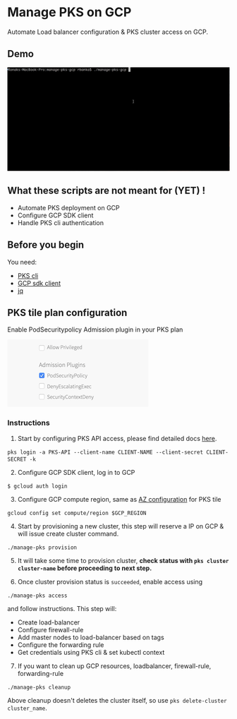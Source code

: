 # Manage PKS on GCP

Automate Load balancer configuration & PKS cluster access on GCP.

## Demo
![](../images/manage-pks-gcp.gif)

## What these scripts are not meant for (YET) !
* Automate PKS deployment on GCP
* Configure GCP SDK client
* Handle PKS cli authentication

## Before you begin
You need:

* [PKS cli](https://docs.pivotal.io/runtimes/pks/1-3/installing-pks-cli.html)
* [GCP sdk client](https://cloud.google.com/sdk/downloads)
* [jq](https://stedolan.github.io/jq/download/)

## PKS tile plan configuration
Enable PodSecuritypolicy Admission plugin in your PKS plan

![](../images/pks-enable-psp.png)

### Instructions

1. Start by configuring PKS API access, please find detailed docs [here](https://docs.pivotal.io/runtimes/pks/1-3/configure-api.html).
  ```
  pks login -a PKS-API --client-name CLIENT-NAME --client-secret CLIENT-SECRET -k
  ```

2. Configure GCP SDK client, log in to GCP

  ```
  $ gcloud auth login
  ```
3. Configure GCP compute region, same as [AZ configuration](https://docs.pivotal.io/runtimes/pks/1-3/gcp-om-config.html#az) for PKS tile
  ```
  gcloud config set compute/region $GCP_REGION
  ```

4. Start by provisioning a new cluster, this step will reserve a IP on GCP & will issue create cluster command.
  ```
  ./manage-pks provision
  ```

5. It will take some time to provision cluster, **check status with `pks cluster cluster-name` before proceeding to next step.**

6. Once cluster provision status is `succeeded`, enable access using
  ```
  ./manage-pks access
  ```
  and follow instructions. This step will:
  * Create load-balancer
  * Configure firewall-rule
  * Add master nodes to load-balancer based on tags
  * Configure the forwarding rule
  * Get credentials using PKS cli & set kubectl context

7. If you want to clean up GCP resources, loadbalancer, firewall-rule, forwarding-rule
  ```
  ./manage-pks cleanup
  ```
  Above cleanup doesn't deletes the cluster itself, so use `pks delete-cluster cluster_name`.
